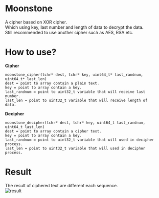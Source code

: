 # Moonstone
A cipher based on XOR cipher. <br>
Which using key, last number and length of data to decrypt the data. <br>
Still recommended to use another cipher such as AES, RSA etc. <br>

# How to use?
**Cipher** <br>
```
moonstone_cipher(tchr* dest, tchr* key, uint64_t* last_randnum, uint64_t* last_len)
dest = point to array contain a plain text.
key = point to array contain a key.
last_randnum = point to uint32_t variable that will receive last number.
last_len = point to uint32_t variable that will receive length of data.
```

**Decipher** <br>
```
moonstone_decipher(tchr* dest, tchr* key, uint64_t last_randnum, uint64_t last_len)
dest = point to array contain a cipher text.
key = point to array contain a key.
last_randnum = point to uint32_t variable that will used in decipher process.
last_len = point to uint32_t variable that will used in decipher process.
```

# Result
The result of ciphered text are different each sequence. <br>
![result](https://cdn.upload.systems/uploads/dhhyFMEI.gif)

